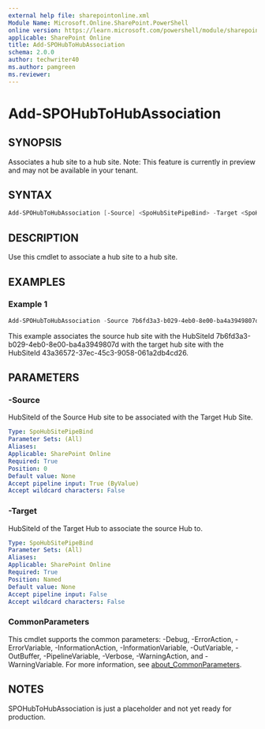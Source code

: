 ```yaml
---
external help file: sharepointonline.xml
Module Name: Microsoft.Online.SharePoint.PowerShell
online version: https://learn.microsoft.com/powershell/module/sharepoint-online/add-spohubtohubassociation
applicable: SharePoint Online
title: Add-SPOHubToHubAssociation
schema: 2.0.0
author: techwriter40
ms.author: pamgreen
ms.reviewer:
---
```


# Add-SPOHubToHubAssociation

## SYNOPSIS

Associates a hub site to a hub site.
Note: This feature is currently in preview and may not be available in your tenant.

## SYNTAX

```powershell
Add-SPOHubToHubAssociation [-Source] <SpoHubSitePipeBind> -Target <SpoHubSitePipeBind> [<CommonParameters>]
```

## DESCRIPTION

Use this cmdlet to associate a hub site to a hub site.

## EXAMPLES

### Example 1

```powershell
Add-SPOHubToHubAssociation -Source 7b6fd3a3-b029-4eb0-8e00-ba4a3949807d -Target 43a36572-37ec-45c3-9058-061a2db4cd26
```

This example associates the source hub site with the HubSiteId 7b6fd3a3-b029-4eb0-8e00-ba4a3949807d with the target hub site with the HubSiteId 43a36572-37ec-45c3-9058-061a2db4cd26.

## PARAMETERS

### -Source

HubSiteId of the Source Hub site to be associated with the Target Hub Site.

```yaml
Type: SpoHubSitePipeBind
Parameter Sets: (All)
Aliases:
Applicable: SharePoint Online
Required: True
Position: 0
Default value: None
Accept pipeline input: True (ByValue)
Accept wildcard characters: False
```

### -Target

HubSiteId of the Target Hub to associate the source Hub to.

```yaml
Type: SpoHubSitePipeBind
Parameter Sets: (All)
Aliases:
Applicable: SharePoint Online
Required: True
Position: Named
Default value: None
Accept pipeline input: False
Accept wildcard characters: False
```

### CommonParameters

This cmdlet supports the common parameters: -Debug, -ErrorAction, -ErrorVariable, -InformationAction, -InformationVariable, -OutVariable, -OutBuffer, -PipelineVariable, -Verbose, -WarningAction, and -WarningVariable. For more information, see [about_CommonParameters](https://go.microsoft.com/fwlink/p/?LinkID=113216).

## NOTES
SPOHubToHubAssociation is just a placeholder and not yet ready for production. 
